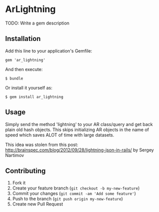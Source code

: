 # ArLightning

TODO: Write a gem description

## Installation

Add this line to your application's Gemfile:

    gem 'ar_lightning'

And then execute:

    $ bundle

Or install it yourself as:

    $ gem install ar_lightning

## Usage

Simply send the method 'lightning' to your AR class/query and get back plain old
hash objects. This skips initializing AR objects in the name of speed which
saves ALOT of time with large datasets.

This idea was stolen from this post: 
http://brainspec.com/blog/2012/09/28/lightning-json-in-rails/
by Sergey Nartimov

## Contributing

1. Fork it
2. Create your feature branch (`git checkout -b my-new-feature`)
3. Commit your changes (`git commit -am 'Add some feature'`)
4. Push to the branch (`git push origin my-new-feature`)
5. Create new Pull Request
